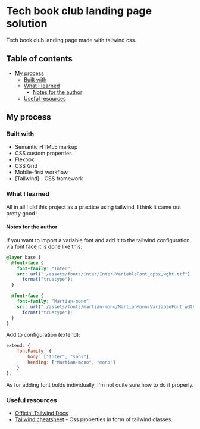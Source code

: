 # Tech book club landing page solution

Tech book club landing page made with tailwind css.

## Table of contents

- [My process](#my-process)
  - [Built with](#built-with)
  - [What I learned](#what-i-learned)
    - [Notes for the author](#notes-for-the-author)
  - [Useful resources](#useful-resources)

## My process

### Built with

- Semantic HTML5 markup
- CSS custom properties
- Flexbox
- CSS Grid
- Mobile-first workflow
- [Tailwind] - CSS framework

### What I learned

All in all I did this project as a practice using tailwind, I think it came out pretty good !

#### Notes for the author

If you want to import a variable font and add it to the tailwind configuration, via font face it is done like this:

```css
@layer base {
  @font-face {
    font-family: "Inter";
    src: url("./assets/fonts/inter/Inter-VariableFont_opsz,wght.ttf")
      format("truetype");
  }

  @font-face {
    font-family: "Martian-mono";
    src: url("./assets/fonts/martian-mono/MartianMono-VariableFont_wdth,wght.ttf")
      format("truetype");
  }
}
```

Add to configuration (extend):

```js
extend: {
    fontFamily: {
        body: ["Inter", "sans"],
        heading: ["Martian-mono", "mono"]
    }
},
```

As for adding font bolds individually, I'm not quite sure how to do it properly.

### Useful resources

- [Official Tailwind Docs](https://tailwindcss.com/docs/installation)
- [Tailwind cheatsheet](https://www.creative-tim.com/twcomponents/cheatsheet) - Css properties in form of tailwind classes.
